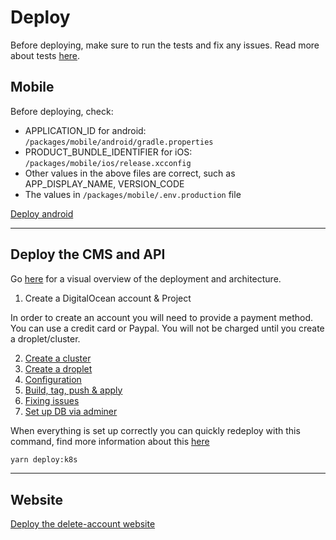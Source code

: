# Deploy

Before deploying, make sure to run the tests and fix any issues. Read more about tests [here](../tests.md).

## Mobile

Before deploying, check:

- APPLICATION_ID for android: `/packages/mobile/android/gradle.properties`
- PRODUCT_BUNDLE_IDENTIFIER for iOS: `/packages/mobile/ios/release.xcconfig`
- Other values in the above files are correct, such as APP_DISPLAY_NAME, VERSION_CODE
- The values in `/packages/mobile/.env.production` file

[Deploy android](./android.md)

---

## Deploy the CMS and API

Go [here](./deployment_overview.md) for a visual overview of the deployment and architecture.

1. Create a DigitalOcean account & Project

In order to create an account you will need to provide a payment method. You can use a credit card or Paypal. You will not be charged until you create a droplet/cluster.

2. [Create a cluster](./cluster.md)
3. [Create a droplet](./database_droplet.md)
4. [Configuration](./cluster_config.md)
5. [Build, tag, push & apply](./build_tag_push_apply.md)
6. [Fixing issues](./fixing_issues.md)
7. [Set up DB via adminer](./adminer.md)

When everything is set up correctly you can quickly redeploy with this command, find more information about this [here](./build_tag_push_apply.md)

```bash
yarn deploy:k8s
```

---

## Website

[Deploy the delete-account website](./delete_account.md)
